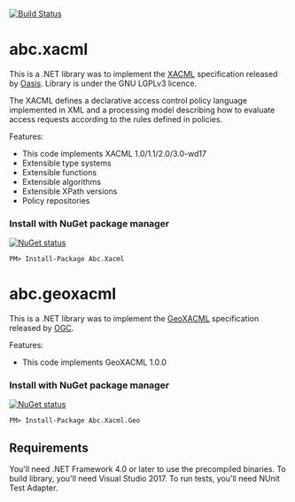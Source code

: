 [![Build Status](https://dev.azure.com/Gekiss/Abc.Xacml/_apis/build/status/abc-software.abc.xacml)](https://dev.azure.com/Gekiss/Abc.Xacml/_build/latest?definitionId=1)
# abc.xacml 

This is a .NET library was to implement the [XACML](http://www.oasis-open.org/committees/tc_home.php?wg_abbrev=xacml) specification released by [Oasis](http://www.oasis-open.org/home/index.php). 
Library is under the GNU LGPLv3 licence. 

The XACML defines a declarative access control policy language implemented in XML and a processing model describing how to evaluate access requests according to the rules defined in policies. 

Features:
* This code implements XACML 1.0/1.1/2.0/3.0-wd17
* Extensible type systems
* Extensible functions
* Extensible algorithms
* Extensible XPath versions
* Policy repositories

### Install with NuGet package manager
[![NuGet status](https://img.shields.io/nuget/v/Abc.Xacml.png)](https://www.nuget.org/packages/Abc.Xacml)
```
PM> Install-Package Abc.Xacml
```

# abc.geoxacml
This is a .NET library was to implement the [GeoXACML](http://www.opengeospatial.org/standards/geoxacml) specification released by [OGC](http://www.opengeospatial.org/).

Features:
* This code implements GeoXACML 1.0.0

### Install with NuGet package manager
[![NuGet status](https://img.shields.io/nuget/v/Abc.Xacml.Geo.png)](https://www.nuget.org/packages/Abc.Xacml.Geo)
```
PM> Install-Package Abc.Xacml.Geo
```

## Requirements
You'll need .NET Framework 4.0 or later to use the precompiled binaries. To build library, you'll need Visual Studio 2017. To run tests, you'll need NUnit Test Adapter.
